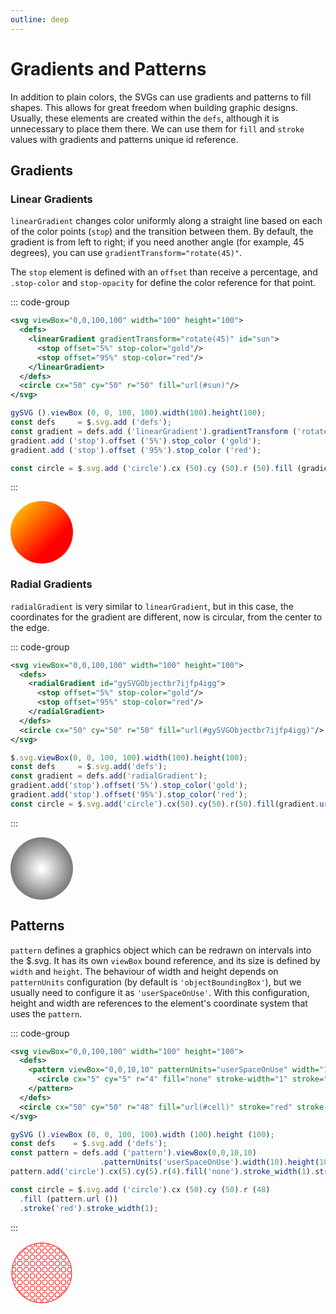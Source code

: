 ```yaml
---
outline: deep
---
```


# Gradients and Patterns

In addition to plain colors, the SVGs can use gradients and patterns to fill shapes. This allows for
great freedom when building graphic designs. Usually, these elements are created within the
`defs`, although it is unnecessary to place them there. We can use them for `fill` and `stroke`
values with gradients and patterns unique id reference.

## Gradients

### Linear Gradients

`linearGradient` changes color uniformly along a straight line based on each of the color points 
(`stop`) and the transition between them. By default, the gradient is from left to right; if you
need another angle (for example, 45 degrees), you can use `gradientTransform="rotate(45)"`.

The `stop` element is defined with an `offset` than receive a percentage, and `.stop-color` and 
`stop-opacity` for define the color reference for that point. 

::: code-group
```svg
<svg viewBox="0,0,100,100" width="100" height="100">
  <defs>
    <linearGradient gradientTransform="rotate(45)" id="sun">
      <stop offset="5%" stop-color="gold"/>
      <stop offset="95%" stop-color="red"/>
    </linearGradient>
  </defs>
  <circle cx="50" cy="50" r="50" fill="url(#sun)"/>
</svg>
```
```js
gySVG ().viewBox (0, 0, 100, 100).width(100).height(100);
const defs     = $.svg.add ('defs');
const gradient = defs.add ('linearGradient').gradientTransform ('rotate(45)');
gradient.add ('stop').offset ('5%').stop_color ('gold');
gradient.add ('stop').offset ('95%').stop_color ('red');

const circle = $.svg.add ('circle').cx (50).cy (50).r (50).fill (gradient.url ());
```
:::

<svg viewBox="0,0,100,100" width="100" height="100">
  <defs>
    <linearGradient gradientTransform="rotate(45)" id="sun">
      <stop offset="5%" stop-color="gold"/>
      <stop offset="95%" stop-color="red"/>
    </linearGradient>
  </defs>
  <circle cx="50" cy="50" r="50" fill="url(#sun)"/>
</svg>

### Radial Gradients

`radialGradient` is very similar to `linearGradient`, but in this case, the coordinates for the 
gradient are different, now is circular, from the center to the edge.

::: code-group
```svg
<svg viewBox="0,0,100,100" width="100" height="100">
  <defs>
    <radialGradient id="gySVGObjectbr7ijfp4igg">
      <stop offset="5%" stop-color="gold"/>
      <stop offset="95%" stop-color="red"/>
    </radialGradient>
  </defs>
  <circle cx="50" cy="50" r="50" fill="url(#gySVGObjectbr7ijfp4igg)"/>
</svg>
```
```js
$.svg.viewBox(0, 0, 100, 100).width(100).height(100);
const defs     = $.svg.add('defs');
const gradient = defs.add('radialGradient');
gradient.add('stop').offset('5%').stop_color('gold');
gradient.add('stop').offset('95%').stop_color('red');
const circle = $.svg.add('circle').cx(50).cy(50).r(50).fill(gradient.url());
```
:::

<svg viewBox="0,0,100,100" width="100" height="100">
  <defs>
    <radialGradient id="moon">
      <stop offset="5%" stop-color="white"/>
      <stop offset="95%" stop-color="grey"/>
    </radialGradient>
  </defs>
  <circle cx="50" cy="50" r="50" fill="url(#moon"/>
</svg>


## Patterns

`pattern`  defines a graphics object which can be redrawn on intervals into the $.svg. It has its
own `viewBox` bound reference, and its size is defined by `width` and `height`. The behaviour of
width and height depends on `patternUnits` configuration (by default is `'objectBoundingBox'`),
but we usually need to configure it as `'userSpaceOnUse'`. With this configuration, height and width
are references to the element's coordinate system that uses the `pattern`.

::: code-group
```svg
<svg viewBox="0,0,100,100" width="100" height="100">
  <defs>
    <pattern viewBox="0,0,10,10" patternUnits="userSpaceOnUse" width="10" height="10" id="cell">
      <circle cx="5" cy="5" r="4" fill="none" stroke-width="1" stroke="red"/>
    </pattern>
  </defs>
  <circle cx="50" cy="50" r="48" fill="url(#cell)" stroke="red" stroke-width="1"/>
</svg>
```
```js
gySVG ().viewBox (0, 0, 100, 100).width (100).height (100);
const defs    = $.svg.add ('defs');
const pattern = defs.add ('pattern').viewBox(0,0,10,10)
                    .patternUnits('userSpaceOnUse').width(10).height(10);
pattern.add('circle').cx(5).cy(5).r(4).fill('none').stroke_width(1).stroke('red');

const circle = $.svg.add ('circle').cx (50).cy (50).r (48)
  .fill (pattern.url ())
  .stroke('red').stroke_width(1);
```
:::

<svg viewBox="0,0,100,100" width="100" height="100">
  <defs>
    <pattern viewBox="0,0,10,10" patternUnits="userSpaceOnUse" width="10" height="10" id="cell">
      <circle cx="5" cy="5" r="4" fill="none" stroke-width="1" stroke="red"/>
    </pattern>
  </defs>
  <circle cx="50" cy="50" r="48" fill="url(#cell)" stroke="red" stroke-width="1"/>
</svg>
